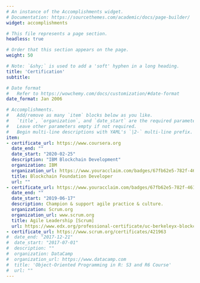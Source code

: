 ```yaml
---
# An instance of the Accomplishments widget.
# Documentation: https://sourcethemes.com/academic/docs/page-builder/
widget: accomplishments

# This file represents a page section.
headless: true

# Order that this section appears on the page.
weight: 50

# Note: `&shy;` is used to add a 'soft' hyphen in a long heading.
title: 'Certification'
subtitle:

# Date format
#   Refer to https://wowchemy.com/docs/customization/#date-format
date_format: Jan 2006

# Accomplishments.
#   Add/remove as many `item` blocks below as you like.
#   `title`, `organization`, and `date_start` are the required parameters.
#   Leave other parameters empty if not required.
#   Begin multi-line descriptions with YAML's `|2-` multi-line prefix.
item:
- certificate_url: https://www.coursera.org
  date_end: ""
  date_start: "2020-02-25"
  description: "IBM Blockchain Development"
  organization: IBM
  organization_url: https://www.youracclaim.com/badges/67fb62e5-782f-4612-905f-fce97c5532e8/linked_in_profile
  title: Blockchain Foundation Developer
  url: ""
- certificate_url: https://www.youracclaim.com/badges/67fb62e5-782f-4612-905f-fce97c5532e8/linked_in_profile
  date_end: ""
  date_start: "2019-06-17"
  description: Champion & support agile practice & culture.
  organization: Scrum.org
  organization_url: www.scrum.org
  title: Agile Leadership [Scrum]
  url: https://www.edx.org/professional-certificate/uc-berkeleyx-blockchain-fundamentals
- certificate_url: https://www.scrum.org/certificates/421963
#  date_end: "2017-12-21"
#  date_start: "2017-07-01"
#  description: ""
#  organization: DataCamp
#  organization_url: https://www.datacamp.com
#  title: 'Object-Oriented Programming in R: S3 and R6 Course'
#  url: ""
---
```

